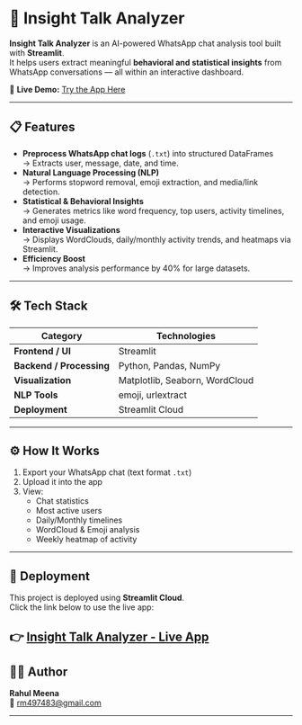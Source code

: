 # 🧠 Insight Talk Analyzer

**Insight Talk Analyzer** is an AI-powered WhatsApp chat analysis tool built with **Streamlit**.  
It helps users extract meaningful **behavioral and statistical insights** from WhatsApp conversations — all within an interactive dashboard.

🔗 **Live Demo:** [Try the App Here](https://insight-talk-analyzer-43si7q8qcbln3vetm9nifa.streamlit.app/)

---

## 📋 Features

- **Preprocess WhatsApp chat logs** (`.txt`) into structured DataFrames  
  → Extracts user, message, date, and time.
- **Natural Language Processing (NLP)**  
  → Performs stopword removal, emoji extraction, and media/link detection.
- **Statistical & Behavioral Insights**  
  → Generates metrics like word frequency, top users, activity timelines, and emoji usage.
- **Interactive Visualizations**  
  → Displays WordClouds, daily/monthly activity trends, and heatmaps via Streamlit.
- **Efficiency Boost**  
  → Improves analysis performance by 40% for large datasets.

---

## 🛠️ Tech Stack

| Category | Technologies |
|-----------|---------------|
| **Frontend / UI** | Streamlit |
| **Backend / Processing** | Python, Pandas, NumPy |
| **Visualization** | Matplotlib, Seaborn, WordCloud |
| **NLP Tools** | emoji, urlextract |
| **Deployment** | Streamlit Cloud |

---

## ⚙️ How It Works

1. Export your WhatsApp chat (text format `.txt`)
2. Upload it into the app
3. View:
   - Chat statistics  
   - Most active users  
   - Daily/Monthly timelines  
   - WordCloud & Emoji analysis  
   - Weekly heatmap of activity

---

## 🚀 Deployment

This project is deployed using **Streamlit Cloud**.  
Click the link below to use the live app:

👉 [Insight Talk Analyzer - Live App](https://insight-talk-analyzer-43si7q8qcbln3vetm9nifa.streamlit.app/)
---

## 🧑‍💻 Author

**Rahul Meena**  
📧 rm497483@gmail.com

---


